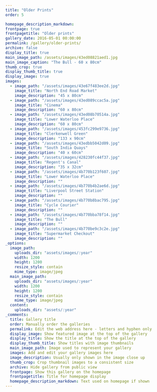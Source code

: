 ```yaml
---
title: "Older Prints"
order: 5

homepage_description_markdown: 
frontpage: true
frontpagetitle: "Older prints"
gallery_date: 2016-05-01 00:00:00
permalink: /gallery/older-prints/
archive: false
display_title: true
main_image_path: /assets/images/43ed08821aed1.jpg
main_image_caption: "The Bull - 60 x 80cm"
thumb_crop: true
display_thumb_title: true
display_image: true
images:
  - image_path: "/assets/images/43e67f483ee2d.jpg"
    image_title: "North End Road Market"
    image_description: "45 x 80cm"
  - image_path: "/assets/images/43ed089ccac5a.jpg"
    image_title: "Cinema"
    image_description: "60 x 80cm"
  - image_path: "/assets/images/43ed08b70514a.jpg"
    image_title: "Lower Waterloo Place"
    image_description: "60 x 80cm"
  - image_path: "/assets/images/453fc299e9736.jpg"
    image_title: "Clerkenwell Green"
    image_description: "133 x 90cm"
  - image_path: "/assets/images/43edbb5042d09.jpg"
    image_title: "South India Quays"
    image_description: "40 x 60cm"
  - image_path: "/assets/images/428230fc44f37.jpg"
    image_title: "Regent's Canal"
    image_description: "35 x 32cm"
  - image_path: "/assets/images/4b770b123f607.jpg"
    image_title: "Lower Waterloo Place"
    image_description: ""
  - image_path: "/assets/images/4b770b4b2ae6d.jpg"
    image_title: "Liverpool Street Station"
    image_description: ""
  - image_path: "/assets/images/4b770b8bac795.jpg"
    image_title: "Cycle Courier"
    image_description: ""
  - image_path: "/assets/images/4b770bba78f14.jpg"
    image_title: "The Bull"
    image_description: ""
  - image_path: "/assets/images/4b770be9c3c2e.jpg"
    image_title: "Supermarket Checkout"
    image_description: ""
_options:
  image_path:
    uploads_dir: "assets/images/:year"
    width: 1200
    height: 1200
    resize_style: contain
    mime_type: image/jpeg
  main_image_path:
    uploads_dir: "assets/images/:year"
    width: 1200
    height: 1200
    resize_style: contain
    mime_type: image/jpeg
  content:
    uploads_dir: "assets/:year"
_comments:
  title: Gallery title
  order: Manually order the galleries
  permalink: Edit the web address here - letters and hyphen only
  display_image: Show featured image at the top of the gallery
  display_title: Show the title at the top of the gallery
  display_thumb_title: Show titles with image thumbnails 
  main_image_path: Image used to represent your gallery
  images: Add and edit your gallery images here
  image_description: Usually only shown in the image close up
  thumb_crop: Crop thumbnail images to a consistent size
  archive: Hide gallery from public view
  frontpage: Show this gallery on the homepage
  frontpagetitle: Title for homepage display
  homepage_description_markdown: Text used on homepage if shown
---
```

